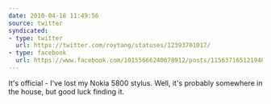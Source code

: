 ```yaml
---
date: 2010-04-18 11:49:56
source: twitter
syndicated:
- type: twitter
  url: https://twitter.com/roytang/statuses/12393701017/
- type: facebook
  url: https://www.facebook.com/10155666240078912/posts/115637165121948
---
```


It's official - I've lost my Nokia 5800 stylus. Well, it's probably somewhere in the house, but good luck finding it.